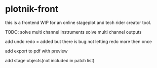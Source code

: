 # plotnik-front

this is a frontend WIP for an online stageplot and tech rider creator tool.

TODO:
solve multi channel instruments
solve multi channel outputs

add undo redo = added but there is bug not letting redo more then once

add export to pdf with preview

add stage objects(not included in patch list)

